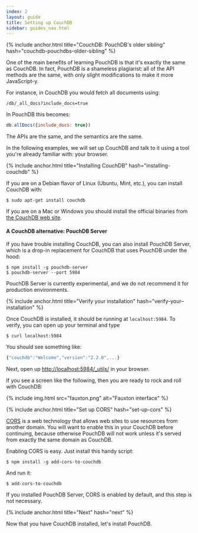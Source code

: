 ```yaml
---
index: 2
layout: guide
title: Setting up CouchDB
sidebar: guides_nav.html
---
```


{% include anchor.html title="CouchDB: PouchDB's older sibling" hash="couchdb-pouchdbs-older-sibling" %}

One of the main benefits of learning PouchDB is that it's exactly the same as CouchDB. In fact, PouchDB is a shameless plagiarist: all of the API methods are the same, with only slight modifications to make it more JavaScript-y.

For instance, in CouchDB you would fetch all documents using:

    /db/_all_docs?include_docs=true

In PouchDB this becomes:

```js
db.allDocs({include_docs: true})
```

The APIs are the same, and the semantics are the same.

In the following examples, we will set up CouchDB and talk to it using a tool you're already familiar with: your browser.

{% include anchor.html title="Installing CouchDB" hash="installing-couchdb" %}

If you are on a Debian flavor of Linux (Ubuntu, Mint, etc.), you can install CouchDB with:

```
$ sudo apt-get install couchdb
```

If you are on a Mac or Windows you should install the official binaries from [the CouchDB web site](https://couchdb.apache.org/#download).

#### A CouchDB alternative: PouchDB Server

If you have trouble installing CouchDB, you can also install PouchDB Server, which is a drop-in replacement for CouchDB that uses PouchDB under the hood:

```
$ npm install -g pouchdb-server
$ pouchdb-server --port 5984
```

PouchDB Server is currently experimental, and we do not recommend it for production environments.

{% include anchor.html title="Verify your installation" hash="verify-your–installation" %}

Once CouchDB is installed, it should be running at `localhost:5984`. To verify, you can open up your terminal and type

```
$ curl localhost:5984
```

You should see something like:

```js
{"couchdb":"Welcome","version":"2.2.0",...}
```

Next, open up [http://localhost:5984/_utils/](http://localhost:5984/_utils/fauxton/) in your browser.

If you see a screen like the following, then you are ready to rock and roll with CouchDB:


{% include img.html src="fauxton.png" alt="Fauxton interface" %}

{% include anchor.html title="Set up CORS" hash="set-up-cors" %}

[CORS](https://developer.mozilla.org/en-US/docs/Web/HTTP/Access_control_CORS) is a web technology that allows web sites to use resources from another domain. You will want to enable this in your CouchDB before continuing, because otherwise PouchDB will not work unless it's served from exactly the same domain as CouchDB.

Enabling CORS is easy. Just install this handy script:

    $ npm install -g add-cors-to-couchdb

And run it:

    $ add-cors-to-couchdb

If you installed PouchDB Server, CORS is enabled by default, and this step is not necessary.

{% include anchor.html title="Next" hash="next" %}

Now that you have CouchDB installed, let's install PouchDB.
